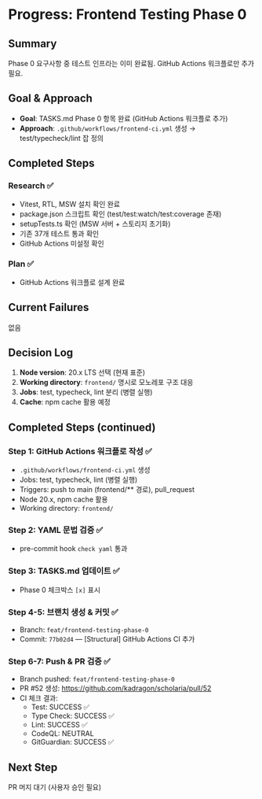 # Progress: Frontend Testing Phase 0

## Summary
Phase 0 요구사항 중 테스트 인프라는 이미 완료됨. GitHub Actions 워크플로만 추가 필요.

## Goal & Approach
- **Goal**: TASKS.md Phase 0 항목 완료 (GitHub Actions 워크플로 추가)
- **Approach**: `.github/workflows/frontend-ci.yml` 생성 → test/typecheck/lint 잡 정의

## Completed Steps
### Research ✅
- Vitest, RTL, MSW 설치 확인 완료
- package.json 스크립트 확인 (test/test:watch/test:coverage 존재)
- setupTests.ts 확인 (MSW 서버 + 스토리지 초기화)
- 기존 37개 테스트 통과 확인
- GitHub Actions 미설정 확인

### Plan ✅
- GitHub Actions 워크플로 설계 완료

## Current Failures
없음

## Decision Log
1. **Node version**: 20.x LTS 선택 (현재 표준)
2. **Working directory**: `frontend/` 명시로 모노레포 구조 대응
3. **Jobs**: test, typecheck, lint 분리 (병렬 실행)
4. **Cache**: npm cache 활용 예정

## Completed Steps (continued)
### Step 1: GitHub Actions 워크플로 작성 ✅
- `.github/workflows/frontend-ci.yml` 생성
- Jobs: test, typecheck, lint (병렬 실행)
- Triggers: push to main (frontend/** 경로), pull_request
- Node 20.x, npm cache 활용
- Working directory: `frontend/`

### Step 2: YAML 문법 검증 ✅
- pre-commit hook `check yaml` 통과

### Step 3: TASKS.md 업데이트 ✅
- Phase 0 체크박스 `[x]` 표시

### Step 4-5: 브랜치 생성 & 커밋 ✅
- Branch: `feat/frontend-testing-phase-0`
- Commit: `77b02d4` — [Structural] GitHub Actions CI 추가

### Step 6-7: Push & PR 검증 ✅
- Branch pushed: `feat/frontend-testing-phase-0`
- PR #52 생성: https://github.com/kadragon/scholaria/pull/52
- CI 체크 결과:
  - Test: SUCCESS ✅
  - Type Check: SUCCESS ✅
  - Lint: SUCCESS ✅
  - CodeQL: NEUTRAL
  - GitGuardian: SUCCESS ✅

## Next Step
PR 머지 대기 (사용자 승인 필요)
